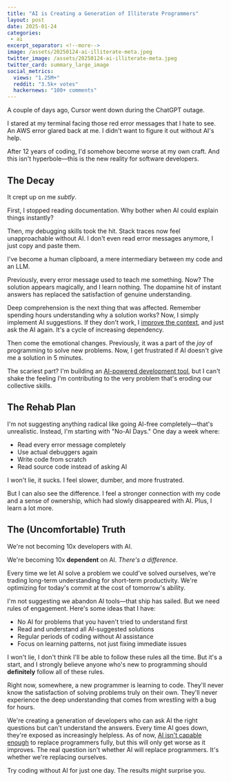 ```yaml
---
title: "AI is Creating a Generation of Illiterate Programmers"
layout: post
date: 2025-01-24
categories:
 - ai
excerpt_separator: <!--more-->
image: /assets/20250124-ai-illiterate-meta.jpeg
twitter_image: /assets/20250124-ai-illiterate-meta.jpeg
twitter_card: summary_large_image
social_metrics:
  views: "1.25M+"
  reddit: "3.5k+ votes"
  hackernews: "100+ comments"
---
```


A couple of days ago, Cursor went down during the ChatGPT outage.

I stared at my terminal facing those red error messages that I hate to see. An AWS error glared back at me. I didn't want to figure it out without AI's help. 

After 12 years of coding, I'd somehow become worse at my own craft. And this isn't hyperbole&mdash;this is the new reality for software developers.

<!--more-->

## The Decay

It crept up on me *subtly*. 

First, I stopped reading documentation. Why bother when AI could explain things instantly? 

Then, my debugging skills took the hit. Stack traces now feel unapproachable without AI. I don't even read error messages anymore, I just copy and paste them.

I've become a human clipboard, a mere intermediary between my code and an LLM.

Previously, every error message used to teach me something. Now? The solution appears magically, and I learn nothing. The dopamine hit of instant answers has replaced the satisfaction of genuine understanding.

Deep comprehension is the next thing that was affected. Remember spending hours understanding why a solution works? Now, I simply implement AI suggestions. If they don't work, I [improve the context](/blog/ai-senior-developer), and just ask the AI again. It's a cycle of increasing dependency.

Then come the emotional changes. Previously, it was a part of the *joy* of programming to solve new problems. Now, I get frustrated if AI doesn't give me a solution in 5 minutes.

The scariest part? I'm building an [AI-powered development tool](/blog/giga), but I can't shake the feeling I'm contributing to the very problem that's eroding our collective skills.


## The Rehab Plan

I'm not suggesting anything radical like going AI-free completely&mdash;that's unrealistic. Instead, I'm starting with "No-AI Days." One day a week where:

* Read every error message completely
* Use actual debuggers again
* Write code from scratch
* Read source code instead of asking AI

I won't lie, it sucks. I feel slower, dumber, and more frustrated. 

But I can also see the difference. I feel a stronger connection with my code and a sense of ownership, which had slowly disappeared with AI. Plus, I learn a lot more.

## The (Uncomfortable) Truth

We're not becoming 10x developers with AI. 

We're becoming 10x **dependent** on AI. *There's a difference.*

Every time we let AI solve a problem we could've solved ourselves, we're trading long-term understanding for short-term productivity. We're optimizing for today's commit at the cost of tomorrow's ability.

I'm not suggesting we abandon AI tools&mdash;that ship has sailed. But we need rules of engagement. Here's some ideas that I have:

* No AI for problems that you haven't tried to understand first
* Read and understand all AI-suggested solutions
* Regular periods of coding without AI assistance
* Focus on learning patterns, not just fixing immediate issues

I won't lie, I don't think I'll be able to follow these rules all the time. But it's a start, and I strongly believe anyone who's new to programming should **definitely** follow all of these rules.

Right now, somewhere, a new programmer is learning to code. They'll never know the satisfaction of solving problems truly on their own. They'll never experience the deep understanding that comes from wrestling with a bug for hours. 

We're creating a generation of developers who can ask AI the right questions but can't understand the answers. Every time AI goes down, they're exposed as increasingly helpless. As of now, [AI isn't capable enough](/blog/ai-midlevel-engineer) to replace programmers fully, but this will only get worse as it improves. The real question isn't whether AI will replace programmers. It's whether we're replacing ourselves.


Try coding without AI for just one day. The results might surprise you. 
